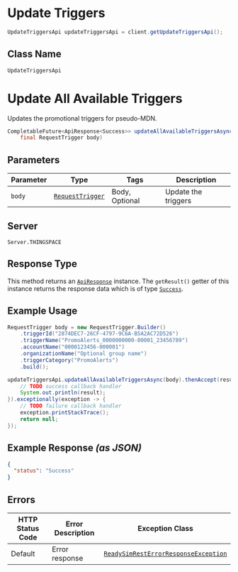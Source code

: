 # Update Triggers

```java
UpdateTriggersApi updateTriggersApi = client.getUpdateTriggersApi();
```

## Class Name

`UpdateTriggersApi`


# Update All Available Triggers

Updates the promotional triggers for pseudo-MDN.

```java
CompletableFuture<ApiResponse<Success>> updateAllAvailableTriggersAsync(
    final RequestTrigger body)
```

## Parameters

| Parameter | Type | Tags | Description |
|  --- | --- | --- | --- |
| `body` | [`RequestTrigger`](../../doc/models/request-trigger.md) | Body, Optional | Update the triggers |

## Server

`Server.THINGSPACE`

## Response Type

This method returns an [`ApiResponse`](../../doc/api-response.md) instance. The `getResult()` getter of this instance returns the response data which is of type [`Success`](../../doc/models/success.md).

## Example Usage

```java
RequestTrigger body = new RequestTrigger.Builder()
    .triggerId("2874DEC7-26CF-4797-9C6A-B5A2AC72D526")
    .triggerName("PromoAlerts_0000000000-00001_23456789")
    .accountName("0000123456-000001")
    .organizationName("Optional group name")
    .triggerCategory("PromoAlerts")
    .build();

updateTriggersApi.updateAllAvailableTriggersAsync(body).thenAccept(result -> {
    // TODO success callback handler
    System.out.println(result);
}).exceptionally(exception -> {
    // TODO failure callback handler
    exception.printStackTrace();
    return null;
});
```

## Example Response *(as JSON)*

```json
{
  "status": "Success"
}
```

## Errors

| HTTP Status Code | Error Description | Exception Class |
|  --- | --- | --- |
| Default | Error response | [`ReadySimRestErrorResponseException`](../../doc/models/ready-sim-rest-error-response-exception.md) |

